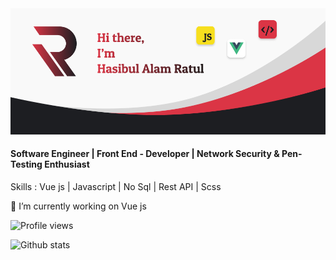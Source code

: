 <img src="banner.png" alt="Logo">

#### Software Engineer | Front End - Developer | Network Security & Pen-Testing Enthusiast

Skills : Vue js | Javascript | No Sql | Rest API |  Scss

🔭 I’m currently working on Vue js  

![Profile views](https://gpvc.arturio.dev/ratul16)  

![Github stats](https://github-readme-stats.vercel.app/api?username=ratul16&show_icons=true&show_icons=true&theme=dracula)
